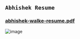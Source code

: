 ## `Abhishek Resume`
### [abhishek-walke-resume.pdf](https://github.com/abhishek-0713/Resume/files/11003158/abhishek-walke-resume.pdf)

![image](https://user-images.githubusercontent.com/105943862/218302676-80172e49-11b2-47de-ab37-da5b84493d43.png)
